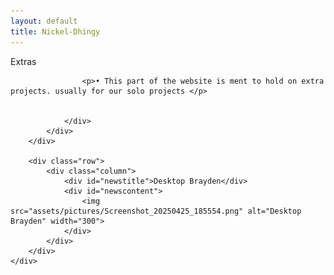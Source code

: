 ```yaml
---
layout: default
title: Nickel-Dhingy
---
```



<div id="container">
   <div class="row">
            <div class="column full-width">
                <div id="sutitle">Extras</div>
                <div id="sucontent">
                    
                    <p>• This part of the website is ment to hold on extra projects. usually for our solo projects </p>
                    
                    
                </div>
            </div>
        </div> 
    
        <div class="row">
            <div class="column">
                <div id="newstitle">Desktop Brayden</div>
                <div id="newscontent">
                    <img src="assets/pictures/Screenshot_20250425_185554.png" alt="Desktop Brayden" width="300">
                </div>
            </div>
        </div>
    </div>

